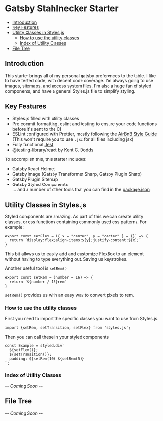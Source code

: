 # Gatsby Stahlnecker Starter

- [Introduction](#introduction)
- [Key Features](#key-features)
- [Utility Classes in Styles.js](#utility-classes-in-stylesjs)
  - [How to use the utility classes](#how-to-use-the-utility-classes)
  - [Index of Utility Classes](#index-of-utility-classes)
- [File Tree](#file-tree)

## Introduction

This starter brings all of my personal gatsby preferences to the table. I like to have tested code, with decent code coverage. I'm always going to use images, sitemaps, and access system files. I'm also a huge fan of styled components, and have a general Styles.js file to simplify styling.

## Key Features

- Styles.js filled with utility classes
- Pre commit formatting, eslint and testing to ensure your code functions before it's sent to the CI
- ESLint configured with Prettier, mostly following the [AirBnB Style Guide](https://github.com/airbnb/javascript) (This won't require you to use `.jsx` for all files including jsx)
- Fully functional [Jest](https://jestjs.io/)
- [@testing-library/react](https://github.com/testing-library/react-testing-library) by Kent C. Dodds

To accomplish this, this starter includes:

- Gatsby React Helmet
- Gatsby Image (Gatsby Transformer Sharp, Gatsby Plugin Sharp)
- Gatsby Plugin Sitemap
- Gatsby Styled Components\
  ... and a number of other tools that you can find in the [package.json](./package.json)

## Utility Classes in Styles.js

Styled components are amazing. As part of this we can create utility classes, or css functions containing commonly used css patterns. For example:

```
export const setFlex = ({ x = "center", y = "center" } = {}) => {
  return `display:flex;align-items:${y};justify-content:${x};`
}
```

This bit allows us to easily add and customize FlexBox to an element without having to type everything out. Saving us keystrokes.

Another useful tool is `setRem()`

```
export const setRem = (number = 16) => {
  return `${number / 16}rem`
}
```

`setRem()` provides us with an easy way to convert pixels to rem.

### How to use the utility classes

First you need to import the specific classes you want to use from Styles.js.

```
import {setRem, setTransition, setFlex} from 'styles.js';
```

Then you can call these in your styled components.

```
const Example = styled.div`
  ${setFlex()};
  ${setTransition()};
  padding: ${setRem(10) ${setRem(5)}
`;
```

### Index of Utility Classes

-- _Coming Soon_ --

## File Tree

-- _Coming Soon_ --
